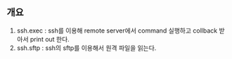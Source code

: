 ## 개요
1. ssh.exec : ssh를 이용해 remote server에서 command 실행하고 collback 받아서 print out 한다.
2. ssh.sftp : ssh의 sftp를 이용해서 원격 파일을 읽는다.